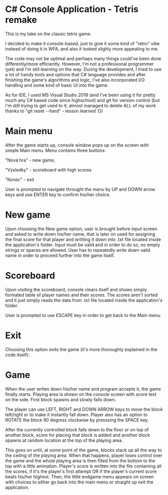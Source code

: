 # C# Console Application - Tetris remake

This is my take on the classic tetris game.

I decided to make it console-based, just to give it some kind of "retro" vibe instead of doing it in WFA, and also it looked  slighly more appealing to me.

The code may not be optimal and perhaps many things could've been done differently/more efficiently. However, I'm not a professional programmer (yet) and I'm still learning on the way. During the development, I tried to use a lot of handy tools and options that C# language provides and after finishing the game's algorithms and logic, I've also incorporated I/O handling and some kind of basic UI into the game. 

As for IDE, I used MS Visual Studio 2019 (and I've been using it for pretty much any C# based code since highschool) and git for version control (but I'm still trying to get used to it; almost managed to delete ALL of my work thanks to "git reset --hard" - lesson learned :D)

# Main menu

After the game starts up, console window pops up on the screen with simple Main menu.
Menu contains three buttons: 

  "Nová hra" - new game, 
  
  "Výsledky" - scoreboard with high scores 
  
  "Konec" - exit 

User is prompted to navigate throught the menu by UP and DOWN arrow keys and use ENTER key to confirm his/her choice.

# New game

Upon choosing the New game option, user is brought before input screen and asked to write down his/her name, that is later on used for assigning the final score for that player and writting it down into .txt file located inside the application's folder.
Input must be valid and in order to do so, no empty strings or spaces are allowed. User has to repeatedly write down valid name in order to proceed further into the game itself.

# Scoreboard

Upon visiting the scoreboard, console clears itself and shows simply formated table of player names and their scores.
The scores aren't sorted and it just simply reads the data from .txt file located inside the application's folder.

User is prompted to use ESCAPE key in order to get back to the Main menu.

# Exit

Choosing this option exits the game (it's more thoroughly explained in the code itself).

# Game

When the user writes down his/her name and program accepts it, the game finally starts. Playing area is shown on the console screen with score text on the side. First block spawns and slowly falls down. 

The player can use LEFT, RIGHT and DOWN ARROW keys to move the block left/right or to make it instantly fall down. Player also has an option to ROTATE the block 90 degress clockwise by presssing the SPACE key.

After the currently controlled block falls down to the floor or on top of another block, score for placing that block is added and another block spawns at random location at the top of the playing area. 

This goes on until, at some point of the game, blocks stack up all the way to the ceiling of the playing area. When that happens, player loses control over the game and the whole playing area is then filled from the bottom to the top with a little animation. Player's score is written into the file containing all the scores, if it's the player's first attempt OR if the player's current score beats his/her highest. Then, the little endgame menu appears on screen with choices to either go back into the main menu or straight up exit the application.
